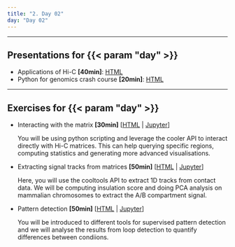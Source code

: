 ```yaml
---
title: "2. Day 02"
day: "Day 02"
---
```


---

## Presentations for {{< param "day" >}}

- Applications of Hi-C **\[40min\]**: [HTML](/{{<myPackageUrl>}}Presentations/day02/applications_hic.html)
- Python for genomics crash course **\[20min\]**: [HTML](/{{<myPackageUrl>}}Presentations/day02/python_syntax.html)

---

## Exercises for {{< param "day" >}}

- Interacting with the matrix **\[30min\]** [[HTML](/{{<myPackageUrl>}}Exercices/day02/matrix_interaction.html) | [Jupyter](/{{<myPackageUrl>}}Exercices/day02/matrix_interaction.ipynb)]

    You will be using python scripting and leverage the cooler API to interact directly with Hi-C matrices. This can help querying specific regions, computing statistics and generating more advanced visualisations.

- Extracting signal tracks from matrices **\[50min\]** [[HTML](/{{<myPackageUrl>}}Exercices/day02/signal_tracks.html) | [Jupyter](/{{<myPackageUrl>}}Exercices/day02/signal_tracks.ipynb)]

    Here, you will use the cooltools API to extract 1D tracks from contact data. We will be computing insulation score and doing PCA analysis on mammalian chromosomes to extract the A/B compartment signal.

- Pattern detection **[50min\]** [[HTML](/{{<myPackageUrl>}}Exercices/day02/detection.html) | [Jupyter](/{{<myPackageUrl>}}Exercices/day02/detection.ipynb)]

    You will be introduced to different tools for supervised pattern detection and we will analyse the results from loop detection to quantify differences between condiions.
